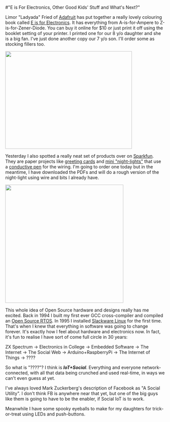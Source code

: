 #"E is For Electronics, Other Good Kids' Stuff and What's Next?"

Limor "Ladyada" Fried of <a href="http://www.adafruit.com/">Adafruit</a> has put together a really lovely colouring book called <a href="http://www.adafruit.com/products/1000">E is for Electronics</a>. It has everything from A-is-for-Ampere to Z-is-for-Zener-Diode. You can buy it online for $10 or just print it off using the booklet setting of your printer. I printed one for our 8 y/o daughter and she is a big fan. I've just done another copy our 7 y/o son. I'll order some as stocking fillers too.

<a href="http://conoroneill.net/wp-content/uploads/2012/10/1000frontcover_MED.jpg"><img class="size-full wp-image-879 aligncenter" title="1000frontcover_MED" src="http://conoroneill.net/wp-content/uploads/2012/10/1000frontcover_MED.jpg" alt="" width="400" height="308" /></a>

Yesterday I also spotted a really neat set of products over on <a href="http://www.sparkfun.com/">Sparkfun</a>. They are paper projects like <a href="https://www.sparkfun.com/products/11522">greeting cards</a> and <a href="https://www.sparkfun.com/products/11523">mini "night-lights"</a> that use a <a href="https://www.sparkfun.com/products/11521">conductive pen</a> for the wiring. I'm going to order one today but in the meantime, I have downloaded the PDFs and will do a rough version of the night-light using wire and bits I already have.

<a href="http://conoroneill.net/wp-content/uploads/2012/10/sqr_BareConductive_HouseKit.jpg"><img class="size-full wp-image-878 aligncenter" title="sqr_BareConductive_HouseKit" src="http://conoroneill.net/wp-content/uploads/2012/10/sqr_BareConductive_HouseKit.jpg" alt="" width="373" height="373" /></a>

This whole idea of Open Source hardware and designs really has me excited. Back in 1994 I built my first ever GCC cross-compiler and compiled an <a href="http://www.rtems.org/">Open Source RTOS</a>. In 1995 I installed <a href="http://www.slackware.com/">Slackware Linux</a> for the first time. That's when I knew that everything in software was going to change forever. It's exactly how I feel about hardware and electronics now. In fact, it's fun to realise I have sort of come full circle in 30 years:

ZX Spectrum -&gt; Electronics in College -&gt; Embedded Software -&gt; The Internet -&gt; The Social Web -&gt; Arduino+RaspberryPi -&gt; The Internet of Things -&gt; ????

So what is "????"? I think is <strong><em>IoT+Social</em></strong>. Everything and everyone network-connected, with all that data being crunched and used real-time, in ways we can't even guess at yet.

I've always loved Mark Zuckerberg's description of Facebook as "A Social Utility". I don't think FB is anywhere near that yet, but one of the big guys like them is going to have to be the enabler, if Social IoT is to work.

Meanwhile I have some spooky eyeballs to make for my daughters for trick-or-treat using LEDs and push-buttons.

&nbsp;